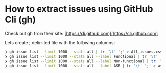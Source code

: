 # How to extract issues using GitHub Cli (gh)

Check out gh from their site: [https://cli.github.com](https://cli.github.com)


Lets create ; delimited file with the following columns:

```bash
❯ gh issue list --limit 1000 --state all | tr '\t' ';' > All_issues.csv
❯ gh issue list --limit 1000 --state all --label Functional | tr '\t' ';' > functional.csv
❯ gh issue list --limit 1000 --state all --label Non-functional | tr '\t' ';' > non-functional.csv
❯ gh issue list --limit 1000 --state all --label ASR | tr '\t' ';' > asr.csv
```